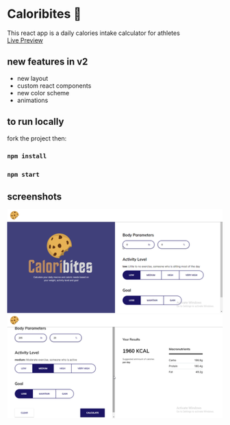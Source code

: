 # Caloribites 🍪

This react app is a daily calories intake calculator for athletes\
[Live Preview](https://optimistic-ramanujan-ced7b3.netlify.app/)

## new features in v2
*   new layout
*   custom react components
*   new color scheme
*   animations

## to run locally

fork the project then:

### `npm install`
### `npm start`

## screenshots

![screenshot1](./stock/screenshot1.png)
![screenshot2](./stock/screenshot2.png)
